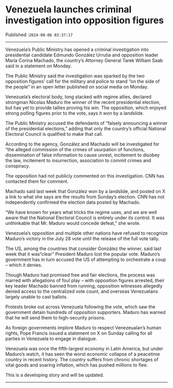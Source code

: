 # Venezuela launches criminal investigation into opposition figures

Published :`2024-08-06 03:37:17`

---

Venezuela’s Public Ministry has opened a criminal investigation into presidential candidate Edmundo González Urrutia and opposition leader María Corina Machado, the country’s Attorney General Tarek William Saab said in a statement on Monday.

The Public Ministry said the investigation was sparked by the two opposition figures’ call for the military and police to stand “on the side of the people” in an open letter published on social media on Monday.

Venezuela’s electoral body, long stacked with regime allies, declared strongman Nicolas Maduro the winner of the recent presidential election, but has yet to provide tallies proving his win. The opposition, which enjoyed strong polling figures prior to the vote, says it won by a landslide.

The Public Ministry accused the defendants of “falsely announcing a winner of the presidential elections,” adding that only the country’s official National Electoral Council is qualified to make that call.

According to the agency, González and Machado will be investigated for “the alleged commission of the crimes of usurpation of functions, dissemination of false information to cause unrest, incitement to disobey the law, incitement to insurrection, association to commit crimes and conspiracy.

The opposition had not publicly commented on this investigation. CNN has contacted them for comment.

Machado said last week that González won by a landslide, and posted on X a link to what she says are the results from Sunday’s election. CNN has not independently confirmed the election data posted by Machado.

“We have known for years what tricks the regime uses, and we are well aware that the National Electoral Council is entirely under its control. It was unthinkable that Mr. Maduro would concede defeat,” she wrote.

Venezuela’s opposition and multiple other nations have refused to recognize Maduro’s victory in the July 28 vote until the release of the full vote tally.

The US, among the countries that consider González the winner, said last week that it was“clear” President Maduro lost the popular vote. Maduro’s government has in turn accused the US of attempting to orchestrate a coup – which it denies.

Though Maduro had promised free and fair elections, the process was marred with allegations of foul play – with opposition figures arrested, their key leader Machado banned from running, opposition witnesses allegedly denied access to the centralized vote count, and overseas Venezuelans largely unable to cast ballots.

Protests broke out across Venezuela following the vote, which saw the government detain hundreds of opposition supporters. Maduro has warned that he will send them to high-security prisons.

As foreign governments implore Maduro to respect Venezeualan’s human rights, Pope Francis issued a statement on X on Sunday calling for all parties in Venezuela to engage in dialogue.

Venezuela was once the fifth-largest economy in Latin America, but under Maduro’s watch, it has seen the worst economic collapse of a peacetime country in recent history. The country suffers from chronic shortages of vital goods and soaring inflation, which has pushed millions to flee.

This is a developing story and will be updated.

---


